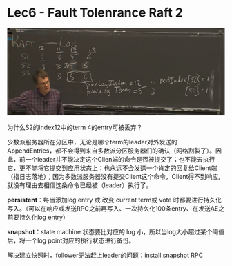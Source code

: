 # Lec6 - Fault Tolenrance Raft 2

![](./img/1.png)

为什么S2的index12中的term 4的entry可被丢弃？

少数派服务器所在分区中，无论是哪个term的leader对外发送的AppendEntries，都不会得到来自多数派分区服务器们的确认（网络割裂了）。因此，前一个leader并不能决定这个Clien端的命令是否被提交了；也不能去执行它，更不能将它提交到应用状态上；也永远不会发送一个肯定的回复给Client端（指日志落地）；因为多数派服务器没有提交Client这个命令，Client得不到响应, 就没有理由去相信这条命令已经被（leader）执行了。

**persistent**：每当添加log entry 或 改变 current term或 vote 时都要进行持久化写入。（可以在响应或发送RPC之前再写入、一次持久化100条entry、在发送AE之前要持久化log entry）

**snapshot**：state machine 状态要比对应的 log 小，所以当log大小超过某个阈值后，将一个log point对应的执行状态进行备份。

解决建立快照时，follower无法赶上leader的问题：install snapshot RPC